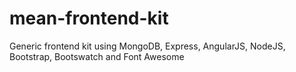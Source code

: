 # mean-frontend-kit
Generic frontend kit using MongoDB, Express, AngularJS, NodeJS, Bootstrap, Bootswatch and Font Awesome
